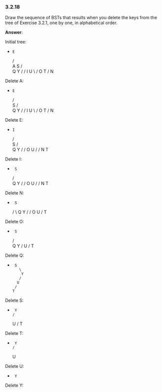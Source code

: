 ### 3.2.18

Draw the sequence of BSTs that results when you delete the keys from the tree of Exercise 3.2.1, one by one, in alphabetical order.

**Answer**:

Initial tree:

-     E
    /   \
   A     S
       /   \
      Q     Y
     /     /
    I     U
     \   /
      O T
     /
    N

Delete A:

-     E
    /   \
         S
       /   \
      Q     Y
     /     /
    I     U
     \   /
      O T
     /
    N

Delete E:

-     I
    /   \
         S
       /   \
      Q     Y
     /     /
    O     U
   /     /
  N     T

Delete I:

-      S
     /   \
    Q     Y
   /     /
  O     U
 /     /
N     T

Delete N:

-      S
     /   \ 
    Q     Y 
   /     / 
  O     U 
       / 
      T 

Delete O:

-      S
     /   \
    Q     Y
         /
        U
       /
      T 

Delete Q:

-      S
         \
          Y
         /
        U
       /
      T 

Delete S:

-      Y
      /
     U
    /
   T 

Delete T:

-      Y  
      /  
     U 

Delete U:

-      Y

Delete Y:


